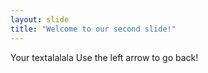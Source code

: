 ```yaml
---
layout: slide
title: "Welcome to our second slide!"
---
```

Your textalalala
Use the left arrow to go back!
